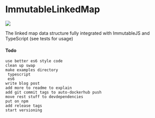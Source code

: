 # ImmutableLinkedMap

![](https://img.shields.io/badge/license-MIT-blue.svg)


The linked map data structure fully integrated with ImmutableJS and TypeScript (see tests for usage)



#### Todo
 ```
use better es6 style code
clean up swap
make examples directory
  typescript
  es6
write blog post
add more to readme to explain
add git commit tags to auto-dockerhub push
move rest stuff to devdependencies
put on npm
add release tags
start versioning
 ```
